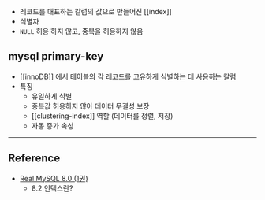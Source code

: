 - 레코드를 대표하는 칼럼의 값으로 만들어진 [[index]]
- 식별자
- `NULL` 허용 하지 않고, 중복을 허용하지 않음

## mysql primary-key

- [[innoDB]] 에서 테이블의 각 레코드를 고유하게 식별하는 데 사용하는 칼럼
- 특징
	- 유일하게 식별
	- 중복값 허용하지 않아 데이터 무결성 보장
	- [[clustering-index]] 역할 (데이터를 정렬, 저장)
	- 자동 증가 속성

---
## Reference
 - [Real MySQL 8.0 (1권)](https://product.kyobobook.co.kr/detail/S000001766482)
	- 8.2 인덱스란?